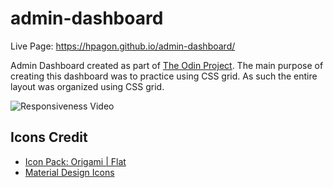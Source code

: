 # admin-dashboard
Live Page: https://hpagon.github.io/admin-dashboard/

Admin Dashboard created as part of [The Odin Project](https://www.theodinproject.com/). The main purpose of creating this dashboard was to practice using CSS grid. As such the entire layout was organized using CSS grid.

<img src="images/showcasevideo.gif" alt="Responsiveness Video">

## Icons Credit
- [Icon Pack: Origami | Flat](https://www.flaticon.com/packs/origami-27)
- [Material Design Icons](https://pictogrammers.com/library/mdi/)